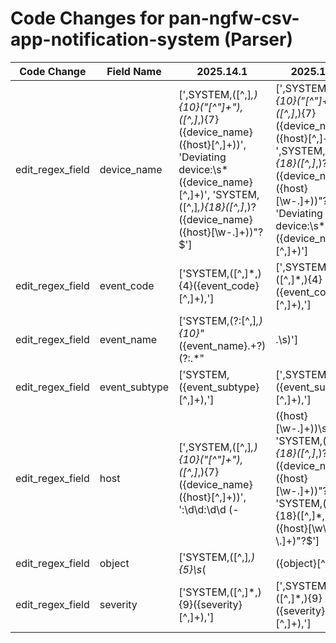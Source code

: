 # Code Changes for pan-ngfw-csv-app-notification-system (Parser)

| Code Change | Field Name | 2025.14.1 | 2025.15.1 |
|-------------|------------|-----------|------------|
| edit_regex_field | device_name | [',SYSTEM,([^,]*,){10}("[^"]+"),([^,]*,){7}({device_name}({host}[^,]+))', 'Deviating device:\s*({device_name}[^,]+)', 'SYSTEM,([^,]*,){18}([^,]*,)?({device_name}({host}[\w\-\.]+))"?$'] | [',SYSTEM,([^,]*,){10}("[^"]+"),([^,]*,){7}({device_name}({host}[^,]+))', ',SYSTEM,([^,]*,){18}([^,]*,)?({device_name}({host}[\w\-\.]+))"?$', 'Deviating device:\s*({device_name}[^,]+)'] |
| edit_regex_field | event_code | ['SYSTEM,([^,]*,){4}({event_code}[^,]+),'] | [',SYSTEM,([^,]*,){4}({event_code}[^,]+),'] |
| edit_regex_field | event_name | ['SYSTEM,(?:[^,]*,){10}"*({event_name}.+?)(?:\.*"|\.\s)'] | [',SYSTEM,(?:[^,]*,){10}"*({event_name}.+?)(?:\.*"|\.\s)'] |
| edit_regex_field | event_subtype | ['SYSTEM,({event_subtype}[^,]+),'] | [',SYSTEM,({event_subtype}[^,]+),'] |
| edit_regex_field | host | [',SYSTEM,([^,]*,){10}("[^"]+"),([^,]*,){7}({device_name}({host}[^,]+))', ':\d\d:\d\d (-|({host}[\w\-\.]+))\s', 'SYSTEM,([^,]*,){18}([^,]*,)?({device_name}({host}[\w\-\.]+))"?$', 'SYSTEM,([^,]*,){18}([^,]*,)?({host}[\w\-\.]+)"?$'] | [',SYSTEM,([^,]*,){10}("[^"]+"),([^,]*,){7}({device_name}({host}[^,]+))', ',SYSTEM,([^,]*,){18}([^,]*,)?({device_name}({host}[\w\-\.]+))"?$', ',SYSTEM,([^,]*,){18}([^,]*,)?({host}[\w\-\.]+)"?$', ':\d\d:\d\d (-|({host}[\w\-\.]+))\s'] |
| edit_regex_field | object | ['SYSTEM,([^,]*,){5}\s*(|({object}[^,]+)),'] | [',SYSTEM,([^,]*,){5}\s*(|({object}[^,]+)),'] |
| edit_regex_field | severity | ['SYSTEM,([^,]*,){9}({severity}[^,]+),'] | [',SYSTEM,([^,]*,){9}({severity}[^,]+),'] |